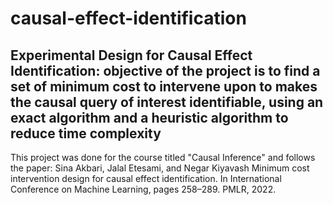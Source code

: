 # causal-effect-identification

## Experimental Design for Causal Effect Identification: objective of the project is to find a set of minimum cost to intervene upon to makes the causal query of interest identifiable, using an exact algorithm and a heuristic algorithm to reduce time complexity 
This project was done for the course titled "Causal Inference" and follows the paper: Sina Akbari, Jalal Etesami, and Negar Kiyavash Minimum cost intervention design for causal effect identification. In International Conference on Machine Learning, pages 258–289. PMLR, 2022.
